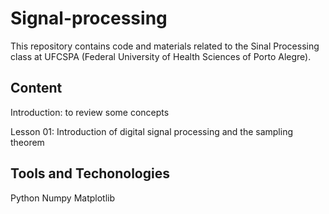 # Signal-processing

This repository contains code and materials related to the Sinal Processing class at UFCSPA (Federal University of Health Sciences of Porto Alegre).

## Content
Introduction: to review some concepts

Lesson 01: Introduction of digital signal processing and the sampling theorem

## Tools and Techonologies
Python
Numpy
Matplotlib
